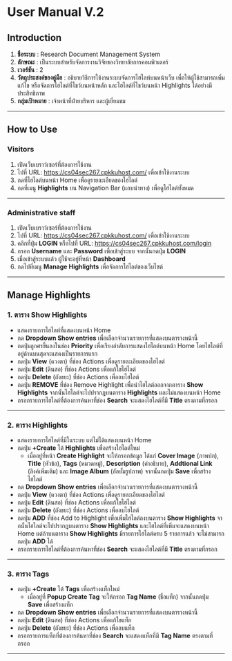 # **User Manual V.2**

## **Introduction**

1. **ชื่อระบบ** : Research Document Management System  
2. **ลักษณะ** : เป็นระบบสำหรับจัดการงานวิจัยของวิทยาลัยการคอมพิวเตอร์  
3. **เวอร์ชัน** : 2  
4. **วัตถุประสงค์ของคู่มือ** : อธิบายวิธีการใช้งานระบบจัดการไฮไลท์บนหน้าเว็บ เพื่อให้ผู้ใช้สามารถเพิ่ม แก้ไข หรือจัดการไฮไลต์ที่โชว์บนหน้าหลัก และไฮไลต์ที่โชว์บนหน้า Highlights ได้อย่างมีประสิทธิภาพ  
5. **กลุ่มเป้าหมาย** : เจ้าหน้าที่ฝ่ายบริหาร และผู้เยี่ยมชม  

---

## **How to Use**

### **Visitors**

1. เปิดเว็บเบราว์เซอร์ที่ต้องการใช้งาน  
2. ไปที่ URL: <https://cs04sec267.cpkkuhost.com/> เพื่อเข้าใช้งานระบบ  
3. กดที่ไฮไลต์บนหน้า Home เพื่อดูรายละเอียดของไฮไลต์  
4. กดที่เมนู **Highlights** บน Navigation Bar (แถบนำทาง) เพื่อดูไฮไลต์ทั้งหมด  

---

### **Administrative staff**

1. เปิดเว็บเบราว์เซอร์ที่ต้องการใช้งาน  
2. ไปที่ URL: <https://cs04sec267.cpkkuhost.com/> เพื่อเข้าใช้งานระบบ  
3. คลิกที่ปุ่ม **LOGIN** หรือไปที่ URL: <https://cs04sec267.cpkkuhost.com/login>  
4. กรอก **Username** และ **Password** เพื่อเข้าสู่ระบบ จากนั้นกดปุ่ม **LOGIN**  
5. เมื่อเข้าสู่ระบบแล้ว ผู้ใช้จะอยู่ที่หน้า **Dashboard**  
6. กดไปที่เมนู **Manage Highlights** เพื่อจัดการไฮไลต์ของเว็บไซต์  

---

## **Manage Highlights**

### **1. ตาราง Show Highlights**

- แสดงรายการไฮไลท์ที่แสดงบนหน้า Home  
- กด **Dropdown Show entries** เพื่อเลือกจำนวนรายการที่แสดงบนตารางหน้านี้  
- กดปุ่มลูกศรขึ้นลงในช่อง **Priority** เพื่อเรียงลำดับการแสดงไฮไลต์บนหน้า Home โดยไฮไลต์ที่อยู่ด้านบนสุดจะแสดงเป็นรายการแรก  
- กดปุ่ม **View** (ดวงตา) ที่ช่อง Actions เพื่อดูรายละเอียดของไฮไลต์  
- กดปุ่ม **Edit** (ดินสอ) ที่ช่อง Actions เพื่อแก้ไขไฮไลต์  
- กดปุ่ม **Delete** (ถังขยะ) ที่ช่อง Actions เพื่อลบไฮไลต์  
- กดปุ่ม **REMOVE** ที่ช่อง Remove Highlight เพื่อนำไฮไลต์ออกจากตาราง **Show Highlights** จากนั้นไฮไลต์จะไปปรากฎบนตาราง **Highlights** และไม่แสดงบนหน้า Home  
- กรอกรายการไฮไลต์ที่ต้องการค้นหาที่ช่อง **Search** จะแสดงไฮไลต์ที่มี **Title** ตรงตามที่กรอก  

---

### **2. ตาราง Highlights**

- แสดงรายการไฮไลต์ที่มีในระบบ แต่ไม่ได้แสดงบนหน้า Home  
- กดปุ่ม **+Create** ใต้ **Highlights** เพื่อสร้างไฮไลต์ใหม่  
    - เมื่ออยู่ที่หน้า **Create Highlight** จะให้กรอกข้อมูล ได้แก่ **Cover Image** (ภาพปก), **Title** (หัวข้อ), **Tags** (หมวดหมู่), **Description** (คำอธิบาย), **Addtional Link** (ลิงค์เพิ่มเติม) และ **Image Album** (อัลบั้มรูปภาพ) จากนั้นกดปุ่ม **Save** เพื่อสร้างไฮไลต์  
- กด **Dropdown Show entries** เพื่อเลือกจำนวนรายการที่แสดงบนตารางหน้านี้  
- กดปุ่ม **View** (ดวงตา) ที่ช่อง Actions เพื่อดูรายละเอียดของไฮไลต์  
- กดปุ่ม **Edit** (ดินสอ) ที่ช่อง Actions เพื่อแก้ไขไฮไลต์  
- กดปุ่ม **Delete** (ถังขยะ) ที่ช่อง Actions เพื่อลบไฮไลต์  
- กดปุ่ม **ADD** ที่ช่อง Add to Highlight เพื่อเพิ่มไฮไลต์ลงบนตาราง **Show Highlights** จากนั้นไฮไลต์จะไปปรากฎบนตาราง **Show Highlights** และไฮไลต์ที่เพิ่มจะแสดงบนหน้า Home แต่ถ้าบนตาราง **Show Highlights** มีรายการไฮไลต์ครบ 5 รายการแล้ว จะไม่สามารถกดปุ่ม **ADD** ได้  
- กรอกรายการไฮไลต์ที่ต้องการค้นหาที่ช่อง **Search** จะแสดงไฮไลต์ที่มี **Title** ตรงตามที่กรอก  

---

### **3. ตาราง Tags**

- กดปุ่ม **+Create** ใต้ **Tags** เพื่อสร้างแท็กใหม่  
    - เมื่ออยู่ที่ **Popup Create Tag** จะให้กรอก **Tag Name** (ชื่อแท็ก) จากนั้นกดปุ่ม **Save** เพื่อสร้างแท็ก  
- กด **Dropdown Show entries** เพื่อเลือกจำนวนรายการที่แสดงบนตารางหน้านี้  
- กดปุ่ม **Edit** (ดินสอ) ที่ช่อง Actions เพื่อแก้ไขแท็ก  
- กดปุ่ม **Delete** (ถังขยะ) ที่ช่อง Actions เพื่อลบแท็ก  
- กรอกรายการแท็กที่ต้องการค้นหาที่ช่อง **Search** จะแสดงแท็กที่มี **Tag Name** ตรงตามที่กรอก  

---
